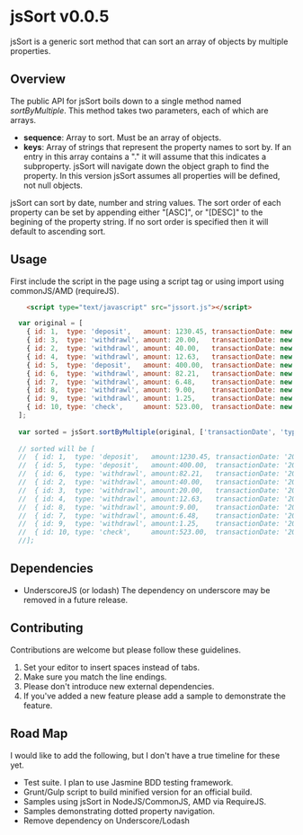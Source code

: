 # jsSort v0.0.5

jsSort is a generic sort method that can sort an array of objects by multiple properties. 

## Overview

The public API for jsSort boils down to a single method named _sortByMultiple_. This method takes two parameters, 
each of which are arrays. 

- __sequence__: Array to sort. Must be an array of objects.
- __keys__: Array of strings that represent the property names to sort by. If an entry in this array contains a 
  "." it will assume that this indicates a subproperty. jsSort will navigate down the object graph to find the
  property. In this version jsSort assumes all properties will be defined, not null objects. 
  
jsSort can sort by date, number and string values. The sort order of each property can be set by appending either 
"[ASC]", or "[DESC]" to the begining of the property string. If no sort order is specified then it will default to 
ascending sort.

## Usage

First include the script in the page using a script tag or using import using commonJS/AMD (requireJS).

```HTML
	<script type="text/javascript" src="jssort.js"></script>
```

```JavaScript
  var original = [
  	{ id: 1,  type: 'deposit',   amount: 1230.45, transactionDate: new Date('1/1/2010') },
    { id: 3,  type: 'withdrawl', amount: 20.00,   transactionDate: new Date('1/1/2011') },
    { id: 2,  type: 'withdrawl', amount: 40.00,   transactionDate: new Date('1/1/2011') },
    { id: 4,  type: 'withdrawl', amount: 12.63,   transactionDate: new Date('1/1/2011') },
    { id: 5,  type: 'deposit',   amount: 400.00,  transactionDate: new Date('1/1/2011') },
    { id: 6,  type: 'withdrawl', amount: 82.21,   transactionDate: new Date('1/1/2011') },
    { id: 7,  type: 'withdrawl', amount: 6.48,    transactionDate: new Date('1/1/2011') },
    { id: 8,  type: 'withdrawl', amount: 9.00,    transactionDate: new Date('1/1/2011') },
    { id: 9,  type: 'withdrawl', amount: 1.25,    transactionDate: new Date('1/1/2011') },
    { id: 10, type: 'check',     amount: 523.00,  transactionDate: new Date('1/1/2013') }
  ];
  
  var sorted = jsSort.sortByMultiple(original, ['transactionDate', 'type', '[DESC]amount']);
  
  // sorted will be [
  //  { id: 1,  type: 'deposit',   amount:1230.45, transactionDate: '2010-01-01' },
  //  { id: 5,  type: 'deposit',   amount:400.00,  transactionDate: '2011-01-01' },
  //  { id: 6,  type: 'withdrawl', amount:82.21,   transactionDate: '2011-01-01' },
  //  { id: 2,  type: 'withdrawl', amount:40.00,   transactionDate: '2011-01-01' },
  //  { id: 3,  type: 'withdrawl', amount:20.00,   transactionDate: '2011-01-01' },
  //  { id: 4,  type: 'withdrawl', amount:12.63,   transactionDate: '2011-01-01' },
  //  { id: 8,  type: 'withdrawl', amount:9.00,    transactionDate: '2011-01-01' },
  //  { id: 7,  type: 'withdrawl', amount:6.48,    transactionDate: '2011-01-01' },
  //  { id: 9,  type: 'withdrawl', amount:1.25,    transactionDate: '2011-01-01' }, 
  //  { id: 10, type: 'check',     amount:523.00,  transactionDate: '2013-01-01' }
  //];

```

## Dependencies
- UnderscoreJS (or lodash)
  The dependency on underscore may be removed in a future release. 
  
## Contributing
Contributions are welcome but please follow these guidelines.
1. Set your editor to insert spaces instead of tabs.
2. Make sure you match the line endings.
3. Please don't introduce new external dependencies.
4. If you've added a new feature please add a sample to demonstrate the feature.

## Road Map
I would like to add the following, but I don't have a true timeline for these yet.
- Test suite. I plan to use Jasmine BDD testing framework.
- Grunt/Gulp script to build minified version for an official build.
- Samples using jsSort in NodeJS/CommonJS, AMD via RequireJS.
- Samples demonstrating dotted property navigation.
- Remove dependency on Underscore/Lodash
